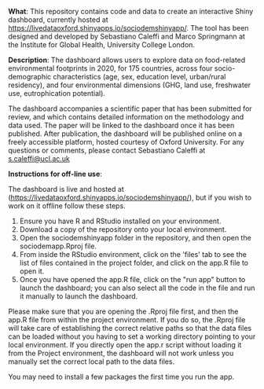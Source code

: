 **What**: 
This repository contains code and data to create an interactive Shiny dashboard, currently hosted at https://livedataoxford.shinyapps.io/sociodemshinyapp/. The tool has been designed and developed by Sebastiano Caleffi and Marco Springmann at the Institute for Global Health, University College London.

**Description**:
The dashboard allows users to explore data on food-related environmental footprints in 2020, for 175 countries, across four socio-demographic characteristics (age, sex, education level, urban/rural residency),
and four environmental dimensions (GHG, land use, freshwater use, eutrophication potential). 

The dashboard accompanies a scientific paper that has been submitted for review, and which contains detailed information on the methodology and data used. The paper will be linked to the dashboard once it has been published. After publication, the dashboard will be published online on a freely accessible platform, hosted courtesy of Oxford University.
For any questions or comments, please contact Sebastiano Caleffi at [s.caleffi@ucl.ac.uk](mailto:s.caleffi@ucl.ac.uk) 

**Instructions for off-line use**:

The dashboard is live and hosted at (https://livedataoxford.shinyapps.io/sociodemshinyapp/), but if you wish to work on it offline follow these steps.

1. Ensure you have R and RStudio installed on your environment.
2. Download a copy of the repository onto your local environment.
3. Open the sociodemshinyapp folder in the repository, and then open the sociodemapp.Rproj file.
4. From inside the RStudio environment, click on the 'files' tab to see the list of files contained in the project folder, and click on the app.R file to open it.
5. Once you have opened the app.R file, click on the "run app" button to launch the dashboard; you can also select all the code in the file and run it manually to launch the dashboard.

Please make sure that you are opening the .Rproj file first, and then the app.R file from within the project environment. If you do so, the .Rproj file will take care of establishing the correct
relative paths so that the data files can be loaded without you having to set a working directory pointing to your local environment. If you directly open the app.r script without loading it from the 
Project environment, the dashboard will not work unless you manually set the correct local path to the data files.

You may need to install a few packages the first time you run the app.
